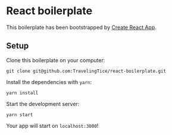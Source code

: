# React boilerplate

This boilerplate has been bootstrapped by [Create React App](https://create-react-app.dev/).

## Setup

Clone this boilerplate on your computer:

```
git clone git@github.com:TravelingTice/react-boilerplate.git
```

Install the dependencies with `yarn`:

```
yarn install
```

Start the development server:

```
yarn start
```

Your app will start on `localhost:3000`!
